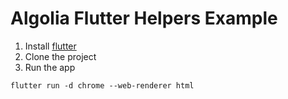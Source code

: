 # Algolia Flutter Helpers Example

1. Install [flutter](https://docs.flutter.dev/get-started/install)
2. Clone the project
3. Run the app
```shell
flutter run -d chrome --web-renderer html
```
